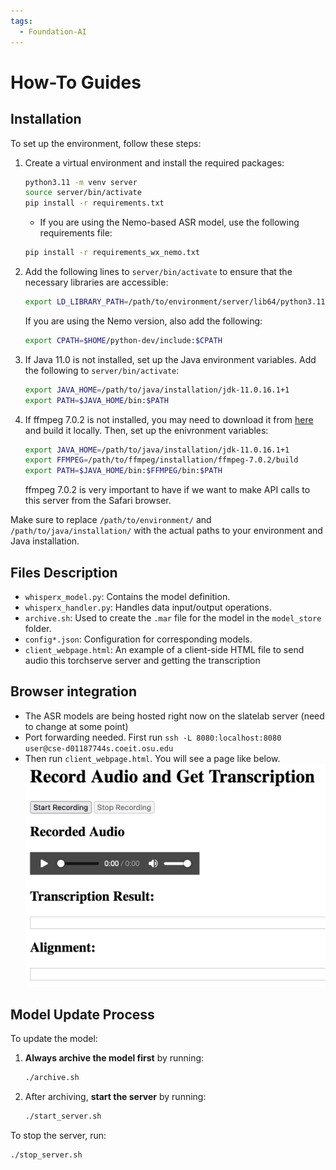 ```yaml
---
tags:
  - Foundation-AI
---
```


# How-To Guides

## Installation

To set up the environment, follow these steps:

1. Create a virtual environment and install the required packages:

    ```bash
    python3.11 -m venv server
    source server/bin/activate
    pip install -r requirements.txt
    ```

    - If you are using the Nemo-based ASR model, use the following requirements file:

    ```bash
    pip install -r requirements_wx_nemo.txt
    ```

2. Add the following lines to `server/bin/activate` to ensure that the necessary libraries are accessible:

    ```bash
    export LD_LIBRARY_PATH=/path/to/environment/server/lib64/python3.11/site-packages/nvidia/cublas/lib:/path/to/environment/server/lib64/python3.11/site-packages/nvidia/cudnn/lib
    ```

    If you are using the Nemo version, also add the following:

    ```bash
    export CPATH=$HOME/python-dev/include:$CPATH
    ```

3. If Java 11.0 is not installed, set up the Java environment variables. Add the following to `server/bin/activate`:

    ```bash
    export JAVA_HOME=/path/to/java/installation/jdk-11.0.16.1+1
    export PATH=$JAVA_HOME/bin:$PATH
    ```
4. If ffmpeg 7.0.2 is not installed, you may need to download it from [here](https://ffmpeg.org/download.html#releases) and build it locally. Then, set up the enivronment variables:
    ```bash
    export JAVA_HOME=/path/to/java/installation/jdk-11.0.16.1+1
    export FFMPEG=/path/to/ffmpeg/installation/ffmpeg-7.0.2/build
    export PATH=$JAVA_HOME/bin:$FFMPEG/bin:$PATH
    ```
   ffmpeg 7.0.2 is very important to have if we want to make API calls to this server from the Safari browser.

Make sure to replace `/path/to/environment/` and `/path/to/java/installation/` with the actual paths to your environment and Java installation.

## Files Description

- `whisperx_model.py`: Contains the model definition.
- `whisperx_handler.py`: Handles data input/output operations.
- `archive.sh`: Used to create the `.mar` file for the model in the `model_store` folder.
- `config*.json`: Configuration for corresponding models.
- `client_webpage.html`: An example of a client-side HTML file to send audio this torchserve server and getting the transcription

## Browser integration

- The ASR models are being hosted right now on the slatelab server (need to change at some point)
- Port forwarding needed. First run `ssh -L 8080:localhost:8080 user@cse-d01187744s.coeit.osu.edu`
- Then run `client_webpage.html`. You will see a page like below.
![Alt text](https://raw.githubusercontent.com/ICICLE-ai/speech-server/main/webpage_look.png)

## Model Update Process

To update the model:

1. **Always archive the model first** by running:

    ```bash
    ./archive.sh
    ```

2. After archiving, **start the server** by running:

    ```bash
    ./start_server.sh
    ```

To stop the server, run:

```bash
./stop_server.sh
